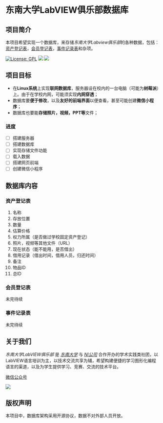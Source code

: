 #   东南大学LabVIEW俱乐部数据库

##  项目简介

本项目希望实现一个数据库，来存储*东南大学Labview俱乐部*的各种数据，包括：[资产登记表](#资产登记表)，[会员登记表](#会员登记表)，[事件记录表](#事件记录表)和杂项。

[![License: GPL](https://img.shields.io/github/license/seu-labview/Labview_Database.svg)](LICENSE)
![](https://img.shields.io/github/stars/seu-labview/Labview_Database.svg?style=social)
![](http://progressed.io/bar/1?title=progress)

##  项目目标

*   在**Linux系统**上实现**联网数据库**，服务器设在校内的一台电脑（可能为**树莓派**）上。由于在学校内网，可能须实现**内网穿透**；
*   数据库要**便于修改**，以及**友好的前端界面**以便查看，甚至可能创建**微信小程序**；
*   数据库也要能**存储照片，视频，PPT等**文件；

### 进度

- [ ] 搭建服务器
- [ ] 搭建数据库
- [ ] 实现存储文件功能
- [ ] 载入数据
- [ ] 搭建网页前端
- [ ] 创建微信小程序

##  数据库内容

### 资产登记表

1.  名称
2.  存放位置
3.  数量
4.  估算价格
5.  权力所属（是否做过学校固定资产登记）
6.  照片，视频等其他文件（URL）
7.  现在状态（能不能用，是否借出）
8.  借用记录（借出时间，借用人员，归还时间）
9.  备注
10. 物品ID
11. 总ID

### 会员登记表

未完待续

### 事件记录表

未完待续

##  关于我们

*东南大学LabVIEW俱乐部* 是 *[东南大学](https://www.seu.edu.cn)* 与 *[NI公司](https://www.ni.com)* 合作开办的学术实践类社团，以LabVIEW语言培训为主，以技术交流共享为辅，希望构建便捷的学习图形化编程语言的渠道，以及为学生提供学习、竞赛、交流的技术平台。

[微信公众号](https://mp.weixin.qq.com/profile?src=3&timestamp=1556297158&ver=1&signature=Z-vXwgwAm0CKsD4JJIpr*U4JVo94HsVPifIkl3WxUzxTVN-H9o2vu7vSC5Y9FmPeUleZ-HnYAdTzPgR6hBbRqw==)

![](https://mp.weixin.qq.com/rr?timestamp=1556297163&src=3&ver=1&signature=rZBRsm39F9N8LlLIOqiVWrs57LEB7QhSdvMUnxWnXokl0pfNJllOWp1hpU0mIcrJvrmFpFYg*f2jRCC2dDO899g-O63wXpsA5Z91*ojwkU8=)

##  版权声明

本项目中，数据库架构采用开源协议，数据不对外部人员开放。
